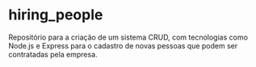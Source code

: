 # hiring_people
Repositório para a criação de um sistema CRUD, com tecnologias como Node.js e Express para o cadastro de novas pessoas que podem ser contratadas pela empresa.
